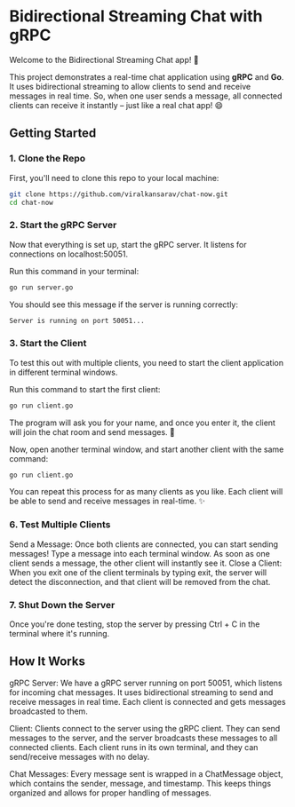 # Bidirectional Streaming Chat with gRPC

Welcome to the Bidirectional Streaming Chat app! 🚀

This project demonstrates a real-time chat application using **gRPC** and **Go**. It uses bidirectional streaming to allow clients to send and receive messages in real time. So, when one user sends a message, all connected clients can receive it instantly – just like a real chat app! 😄

## Getting Started

### 1. **Clone the Repo**

First, you'll need to clone this repo to your local machine:

```bash
git clone https://github.com/viralkansarav/chat-now.git
cd chat-now
```
### 2. **Start the gRPC Server**

Now that everything is set up, start the gRPC server. It listens for connections on localhost:50051.

Run this command in your terminal:

```bash
go run server.go
```
You should see this message if the server is running correctly:

```bash
Server is running on port 50051...
```

### 3. **Start the Client**

To test this out with multiple clients, you need to start the client application in different terminal windows.

Run this command to start the first client:

```bash
go run client.go
```
The program will ask you for your name, and once you enter it, the client will join the chat room and send messages. 🎤

Now, open another terminal window, and start another client with the same command:

```bash
go run client.go
```

You can repeat this process for as many clients as you like. Each client will be able to send and receive messages in real-time. ✨

### 6. **Test Multiple Clients**
Send a Message: Once both clients are connected, you can start sending messages! Type a message into each terminal window. As soon as one client sends a message, the other client will instantly see it.
Close a Client: When you exit one of the client terminals by typing exit, the server will detect the disconnection, and that client will be removed from the chat.

### 7. **Shut Down the Server**
Once you're done testing, stop the server by pressing Ctrl + C in the terminal where it's running.

## How It Works
gRPC Server: We have a gRPC server running on port 50051, which listens for incoming chat messages. It uses bidirectional streaming to send and receive messages in real time. Each client is connected and gets messages broadcasted to them.

Client: Clients connect to the server using the gRPC client. They can send messages to the server, and the server broadcasts these messages to all connected clients. Each client runs in its own terminal, and they can send/receive messages with no delay.

Chat Messages: Every message sent is wrapped in a ChatMessage object, which contains the sender, message, and timestamp. This keeps things organized and allows for proper handling of messages.

